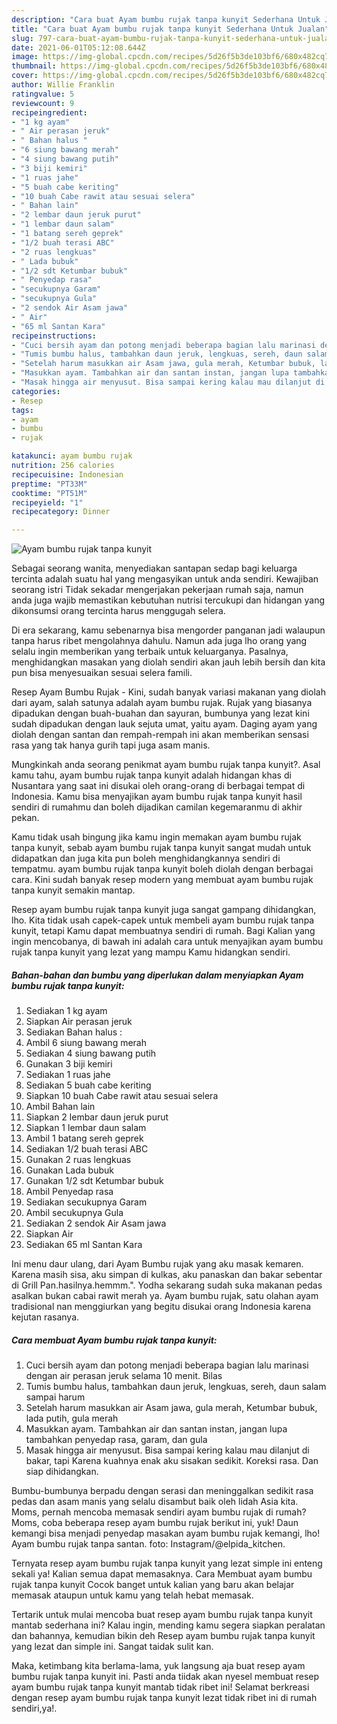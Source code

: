 ```yaml
---
description: "Cara buat Ayam bumbu rujak tanpa kunyit Sederhana Untuk Jualan"
title: "Cara buat Ayam bumbu rujak tanpa kunyit Sederhana Untuk Jualan"
slug: 797-cara-buat-ayam-bumbu-rujak-tanpa-kunyit-sederhana-untuk-jualan
date: 2021-06-01T05:12:08.644Z
image: https://img-global.cpcdn.com/recipes/5d26f5b3de103bf6/680x482cq70/ayam-bumbu-rujak-tanpa-kunyit-foto-resep-utama.jpg
thumbnail: https://img-global.cpcdn.com/recipes/5d26f5b3de103bf6/680x482cq70/ayam-bumbu-rujak-tanpa-kunyit-foto-resep-utama.jpg
cover: https://img-global.cpcdn.com/recipes/5d26f5b3de103bf6/680x482cq70/ayam-bumbu-rujak-tanpa-kunyit-foto-resep-utama.jpg
author: Willie Franklin
ratingvalue: 5
reviewcount: 9
recipeingredient:
- "1 kg ayam"
- " Air perasan jeruk"
- " Bahan halus "
- "6 siung bawang merah"
- "4 siung bawang putih"
- "3 biji kemiri"
- "1 ruas jahe"
- "5 buah cabe keriting"
- "10 buah Cabe rawit atau sesuai selera"
- " Bahan lain"
- "2 lembar daun jeruk purut"
- "1 lembar daun salam"
- "1 batang sereh geprek"
- "1/2 buah terasi ABC"
- "2 ruas lengkuas"
- " Lada bubuk"
- "1/2 sdt Ketumbar bubuk"
- " Penyedap rasa"
- "secukupnya Garam"
- "secukupnya Gula"
- "2 sendok Air Asam jawa"
- " Air"
- "65 ml Santan Kara"
recipeinstructions:
- "Cuci bersih ayam dan potong menjadi beberapa bagian lalu marinasi dengan air perasan jeruk selama 10 menit. Bilas"
- "Tumis bumbu halus, tambahkan daun jeruk, lengkuas, sereh, daun salam sampai harum"
- "Setelah harum masukkan air Asam jawa, gula merah, Ketumbar bubuk, lada putih, gula merah"
- "Masukkan ayam. Tambahkan air dan santan instan, jangan lupa tambahkan penyedap rasa, garam, dan gula"
- "Masak hingga air menyusut. Bisa sampai kering kalau mau dilanjut di bakar, tapi Karena kuahnya enak aku sisakan sedikit. Koreksi rasa. Dan siap dihidangkan."
categories:
- Resep
tags:
- ayam
- bumbu
- rujak

katakunci: ayam bumbu rujak 
nutrition: 256 calories
recipecuisine: Indonesian
preptime: "PT33M"
cooktime: "PT51M"
recipeyield: "1"
recipecategory: Dinner

---
```



![Ayam bumbu rujak tanpa kunyit](https://img-global.cpcdn.com/recipes/5d26f5b3de103bf6/680x482cq70/ayam-bumbu-rujak-tanpa-kunyit-foto-resep-utama.jpg)

Sebagai seorang wanita, menyediakan santapan sedap bagi keluarga tercinta adalah suatu hal yang mengasyikan untuk anda sendiri. Kewajiban seorang istri Tidak sekadar mengerjakan pekerjaan rumah saja, namun anda juga wajib memastikan kebutuhan nutrisi tercukupi dan hidangan yang dikonsumsi orang tercinta harus menggugah selera.

Di era  sekarang, kamu sebenarnya bisa mengorder panganan jadi walaupun tanpa harus ribet mengolahnya dahulu. Namun ada juga lho orang yang selalu ingin memberikan yang terbaik untuk keluarganya. Pasalnya, menghidangkan masakan yang diolah sendiri akan jauh lebih bersih dan kita pun bisa menyesuaikan sesuai selera famili. 

Resep Ayam Bumbu Rujak - Kini, sudah banyak variasi makanan yang diolah dari ayam, salah satunya adalah ayam bumbu rujak. Rujak yang biasanya dipadukan dengan buah-buahan dan sayuran, bumbunya yang lezat kini sudah dipadukan dengan lauk sejuta umat, yaitu ayam. Daging ayam yang diolah dengan santan dan rempah-rempah ini akan memberikan sensasi rasa yang tak hanya gurih tapi juga asam manis.

Mungkinkah anda seorang penikmat ayam bumbu rujak tanpa kunyit?. Asal kamu tahu, ayam bumbu rujak tanpa kunyit adalah hidangan khas di Nusantara yang saat ini disukai oleh orang-orang di berbagai tempat di Indonesia. Kamu bisa menyajikan ayam bumbu rujak tanpa kunyit hasil sendiri di rumahmu dan boleh dijadikan camilan kegemaranmu di akhir pekan.

Kamu tidak usah bingung jika kamu ingin memakan ayam bumbu rujak tanpa kunyit, sebab ayam bumbu rujak tanpa kunyit sangat mudah untuk didapatkan dan juga kita pun boleh menghidangkannya sendiri di tempatmu. ayam bumbu rujak tanpa kunyit boleh diolah dengan berbagai cara. Kini sudah banyak resep modern yang membuat ayam bumbu rujak tanpa kunyit semakin mantap.

Resep ayam bumbu rujak tanpa kunyit juga sangat gampang dihidangkan, lho. Kita tidak usah capek-capek untuk membeli ayam bumbu rujak tanpa kunyit, tetapi Kamu dapat membuatnya sendiri di rumah. Bagi Kalian yang ingin mencobanya, di bawah ini adalah cara untuk menyajikan ayam bumbu rujak tanpa kunyit yang lezat yang mampu Kamu hidangkan sendiri.

<!--inarticleads1-->

##### Bahan-bahan dan bumbu yang diperlukan dalam menyiapkan Ayam bumbu rujak tanpa kunyit:

1. Sediakan 1 kg ayam
1. Siapkan  Air perasan jeruk
1. Sediakan  Bahan halus :
1. Ambil 6 siung bawang merah
1. Sediakan 4 siung bawang putih
1. Gunakan 3 biji kemiri
1. Sediakan 1 ruas jahe
1. Sediakan 5 buah cabe keriting
1. Siapkan 10 buah Cabe rawit atau sesuai selera
1. Ambil  Bahan lain
1. Siapkan 2 lembar daun jeruk purut
1. Siapkan 1 lembar daun salam
1. Ambil 1 batang sereh geprek
1. Sediakan 1/2 buah terasi ABC
1. Gunakan 2 ruas lengkuas
1. Gunakan  Lada bubuk
1. Gunakan 1/2 sdt Ketumbar bubuk
1. Ambil  Penyedap rasa
1. Sediakan secukupnya Garam
1. Ambil secukupnya Gula
1. Sediakan 2 sendok Air Asam jawa
1. Siapkan  Air
1. Sediakan 65 ml Santan Kara


Ini menu daur ulang, dari Ayam Bumbu rujak yang aku masak kemaren. Karena masih sisa, aku simpan di kulkas, aku panaskan dan bakar sebentar di Grill Pan.hasilnya.hemmm.&#34;. Yodha sekarang sudah suka makanan pedas asalkan bukan cabai rawit merah ya. Ayam bumbu rujak, satu olahan ayam tradisional nan menggiurkan yang begitu disukai orang Indonesia karena kejutan rasanya. 

<!--inarticleads2-->

##### Cara membuat Ayam bumbu rujak tanpa kunyit:

1. Cuci bersih ayam dan potong menjadi beberapa bagian lalu marinasi dengan air perasan jeruk selama 10 menit. Bilas
1. Tumis bumbu halus, tambahkan daun jeruk, lengkuas, sereh, daun salam sampai harum
1. Setelah harum masukkan air Asam jawa, gula merah, Ketumbar bubuk, lada putih, gula merah
1. Masukkan ayam. Tambahkan air dan santan instan, jangan lupa tambahkan penyedap rasa, garam, dan gula
1. Masak hingga air menyusut. Bisa sampai kering kalau mau dilanjut di bakar, tapi Karena kuahnya enak aku sisakan sedikit. Koreksi rasa. Dan siap dihidangkan.


Bumbu-bumbunya berpadu dengan serasi dan meninggalkan sedikit rasa pedas dan asam manis yang selalu disambut baik oleh lidah Asia kita. Moms, pernah mencoba memasak sendiri ayam bumbu rujak di rumah? Moms, coba beberapa resep ayam bumbu rujak berikut ini, yuk! Daun kemangi bisa menjadi penyedap masakan ayam bumbu rujak kemangi, lho! Ayam bumbu rujak tanpa santan. foto: Instagram/@elpida_kitchen. 

Ternyata resep ayam bumbu rujak tanpa kunyit yang lezat simple ini enteng sekali ya! Kalian semua dapat memasaknya. Cara Membuat ayam bumbu rujak tanpa kunyit Cocok banget untuk kalian yang baru akan belajar memasak ataupun untuk kamu yang telah hebat memasak.

Tertarik untuk mulai mencoba buat resep ayam bumbu rujak tanpa kunyit mantab sederhana ini? Kalau ingin, mending kamu segera siapkan peralatan dan bahannya, kemudian bikin deh Resep ayam bumbu rujak tanpa kunyit yang lezat dan simple ini. Sangat taidak sulit kan. 

Maka, ketimbang kita berlama-lama, yuk langsung aja buat resep ayam bumbu rujak tanpa kunyit ini. Pasti anda tiidak akan nyesel membuat resep ayam bumbu rujak tanpa kunyit mantab tidak ribet ini! Selamat berkreasi dengan resep ayam bumbu rujak tanpa kunyit lezat tidak ribet ini di rumah sendiri,ya!.

